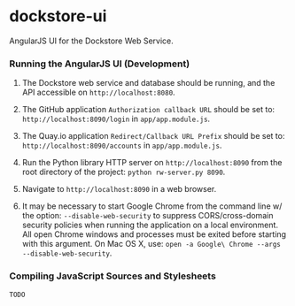 # dockstore-ui
AngularJS UI for the Dockstore Web Service.

### Running the AngularJS UI (Development)

1. The Dockstore web service and database should be running, and the API accessible on `http://localhost:8080`.

3. The GitHub application `Authorization callback URL` should be set to: `http://localhost:8090/login` in `app/app.module.js`.

4. The Quay.io application `Redirect/Callback URL Prefix` should be set to: `http://localhost:8090/accounts`  in `app/app.module.js`.

2. Run the Python library HTTP server on `http://localhost:8090` from the root directory of the project: `python rw-server.py 8090`.

5. Navigate to `http://localhost:8090` in a web browser.

6. It may be necessary to start Google Chrome from the command line w/ the option: `--disable-web-security` to suppress CORS/cross-domain security policies when running the application on a local environment. All open Chrome windows and processes must be exited before starting with this argument. On Mac OS X, use: `open -a Google\ Chrome --args --disable-web-security`.

### Compiling JavaScript Sources and Stylesheets
`TODO`
